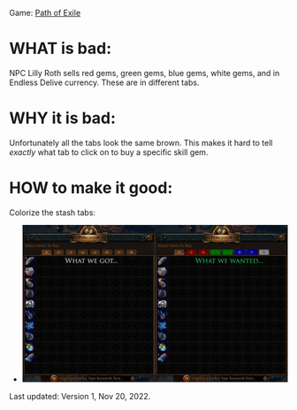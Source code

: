 Game: [Path of Exile](https://www.pathofexile.com/)

# WHAT is bad:

NPC Lilly Roth sells red gems, green gems, blue gems, white gems, and in Endless Delive currency.  These are in different tabs.

# WHY it is bad:

Unfortunately all the tabs look the same brown.  This makes it hard to tell _exactly_ what tab to click on to buy a specific skill gem.

# HOW to make it good:

Colorize the stash tabs:

* ![What we go vs What we wanted](endless_delve_what_we_got_what_we_wanted.png)

Last updated: Version 1, Nov 20, 2022.
